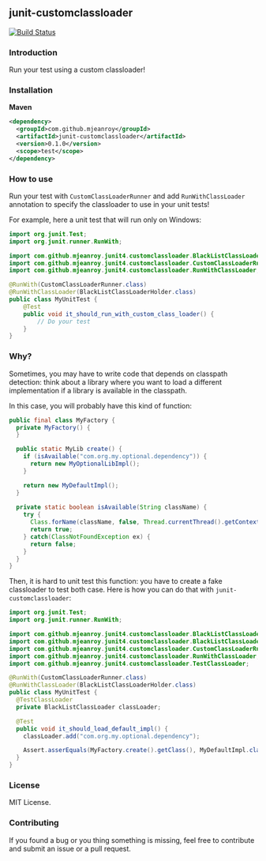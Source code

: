 ## junit-customclassloader

[![Build Status](https://travis-ci.org/mjeanroy/junit-customclassloader.svg?branch=master)](https://travis-ci.org/mjeanroy/junit-customclassloader)

### Introduction

Run your test using a custom classloader!

### Installation

**Maven**

```xml
<dependency>
  <groupId>com.github.mjeanroy</groupId>
  <artifactId>junit-customclassloader</artifactId>
  <version>0.1.0</version>
  <scope>test</scope>
</dependency>
```

### How to use

Run your test with `CustomClassLoaderRunner` and add `RunWithClassLoader` annotation to specify the classloader
to use in your unit tests!

For example, here a unit test that will run only on Windows:

```java
import org.junit.Test;
import org.junit.runner.RunWith;

import com.github.mjeanroy.junit4.customclassloader.BlackListClassLoaderHolder;
import com.github.mjeanroy.junit4.customclassloader.CustomClassLoaderRunner;
import com.github.mjeanroy.junit4.customclassloader.RunWithClassLoader;

@RunWith(CustomClassLoaderRunner.class)
@RunWithClassLoader(BlackListClassLoaderHolder.class)
public class MyUnitTest {
    @Test
    public void it_should_run_with_custom_class_loader() {
        // Do your test
    }
}
```

### Why?

Sometimes, you may have to write code that depends on classpath detection: think about a library where
you want to load a different implementation if a library is available in the classpath.

In this case, you will probably have this kind of function:

```java
public final class MyFactory {
  private MyFactory() {
  }

  public static MyLib create() {
    if (isAvailable("com.org.my.optional.dependency")) {
      return new MyOptionalLibImpl();
    }

    return new MyDefaultImpl();
  }
  
  private static boolean isAvailable(String className) {
    try {
      Class.forName(className, false, Thread.currentThread().getContextClassLoader());
      return true;
    } catch(ClassNotFoundException ex) {
      return false;
    }
  }
}
```

Then, it is hard to unit test this function: you have to create a fake classloader to test both case.
Here is how you can do that with `junit-customclassloader`:

```java
import org.junit.Test;
import org.junit.runner.RunWith;

import com.github.mjeanroy.junit4.customclassloader.BlackListClassLoader;
import com.github.mjeanroy.junit4.customclassloader.BlackListClassLoaderHolder;
import com.github.mjeanroy.junit4.customclassloader.CustomClassLoaderRunner;
import com.github.mjeanroy.junit4.customclassloader.RunWithClassLoader;
import com.github.mjeanroy.junit4.customclassloader.TestClassLoader;

@RunWith(CustomClassLoaderRunner.class)
@RunWithClassLoader(BlackListClassLoaderHolder.class)
public class MyUnitTest {
  @TestClassLoader
  private BlackListClassLoader classLoader;

  @Test
  public void it_should_load_default_impl() {
    classLoader.add("com.org.my.optional.dependency");

    Assert.asserEquals(MyFactory.create().getClass(), MyDefaultImpl.class);
  }
}
```

### License

MIT License.

### Contributing

If you found a bug or you thing something is missing, feel free to contribute and submit an issue or a pull request.
